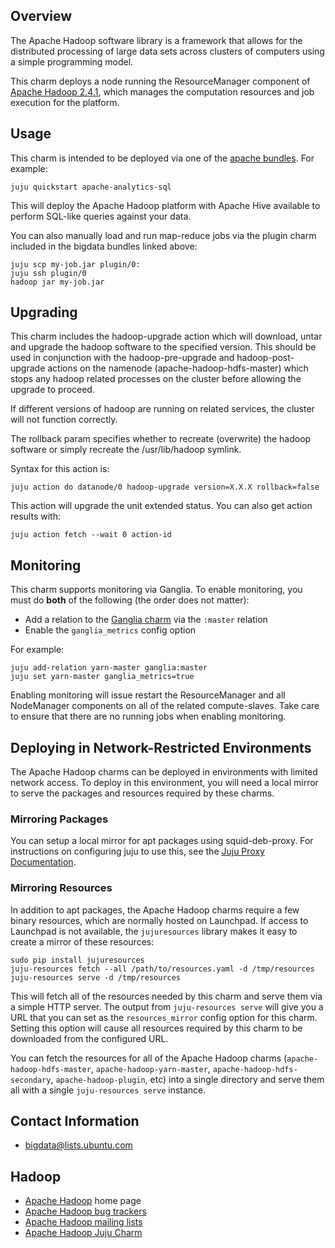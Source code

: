 ## Overview

The Apache Hadoop software library is a framework that allows for the
distributed processing of large data sets across clusters of computers
using a simple programming model.

This charm deploys a node running the ResourceManager component of
[Apache Hadoop 2.4.1](http://hadoop.apache.org/docs/r2.4.1/),
which manages the computation resources and job execution for the platform.

## Usage

This charm is intended to be deployed via one of the
[apache bundles](https://jujucharms.com/u/bigdata-charmers/#bundles).
For example:

    juju quickstart apache-analytics-sql

This will deploy the Apache Hadoop platform with Apache Hive available to
perform SQL-like queries against your data.

You can also manually load and run map-reduce jobs via the plugin charm
included in the bigdata bundles linked above:

    juju scp my-job.jar plugin/0:
    juju ssh plugin/0
    hadoop jar my-job.jar


## Upgrading

This charm includes the hadoop-upgrade action which will download, untar and
upgrade the hadoop software to the specified version. This should be used in
conjunction with the hadoop-pre-upgrade and hadoop-post-upgrade actions on the
namenode (apache-hadoop-hdfs-master) which stops any hadoop related processes on
the cluster before allowing the upgrade to proceed.

If different
versions of hadoop are running on related services, the cluster will not
function correctly.

The rollback param specifies whether to recreate (overwrite)
the hadoop software or simply recreate the /usr/lib/hadoop symlink.

Syntax for this action is:

    juju action do datanode/0 hadoop-upgrade version=X.X.X rollback=false

This action will upgrade the unit extended status.
    You can also get action results with:

    juju action fetch --wait 0 action-id



## Monitoring

This charm supports monitoring via Ganglia.  To enable monitoring, you must
do **both** of the following (the order does not matter):

 * Add a relation to the [Ganglia charm][] via the `:master` relation
 * Enable the `ganglia_metrics` config option

For example:

    juju add-relation yarn-master ganglia:master
    juju set yarn-master ganglia_metrics=true

Enabling monitoring will issue restart the ResourceManager and all NodeManager
components on all of the related compute-slaves.  Take care to ensure that there
are no running jobs when enabling monitoring.


## Deploying in Network-Restricted Environments

The Apache Hadoop charms can be deployed in environments with limited network
access. To deploy in this environment, you will need a local mirror to serve
the packages and resources required by these charms.


### Mirroring Packages

You can setup a local mirror for apt packages using squid-deb-proxy.
For instructions on configuring juju to use this, see the
[Juju Proxy Documentation](https://juju.ubuntu.com/docs/howto-proxies.html).


### Mirroring Resources

In addition to apt packages, the Apache Hadoop charms require a few binary
resources, which are normally hosted on Launchpad. If access to Launchpad
is not available, the `jujuresources` library makes it easy to create a mirror
of these resources:

    sudo pip install jujuresources
    juju-resources fetch --all /path/to/resources.yaml -d /tmp/resources
    juju-resources serve -d /tmp/resources

This will fetch all of the resources needed by this charm and serve them via a
simple HTTP server. The output from `juju-resources serve` will give you a
URL that you can set as the `resources_mirror` config option for this charm.
Setting this option will cause all resources required by this charm to be
downloaded from the configured URL.

You can fetch the resources for all of the Apache Hadoop charms
(`apache-hadoop-hdfs-master`, `apache-hadoop-yarn-master`,
`apache-hadoop-hdfs-secondary`, `apache-hadoop-plugin`, etc) into a single
directory and serve them all with a single `juju-resources serve` instance.


## Contact Information

- <bigdata@lists.ubuntu.com>


## Hadoop

- [Apache Hadoop](http://hadoop.apache.org/) home page
- [Apache Hadoop bug trackers](http://hadoop.apache.org/issue_tracking.html)
- [Apache Hadoop mailing lists](http://hadoop.apache.org/mailing_lists.html)
- [Apache Hadoop Juju Charm](http://jujucharms.com/?text=hadoop)


[Ganglia charm]: http://jujucharms.com/ganglia/

